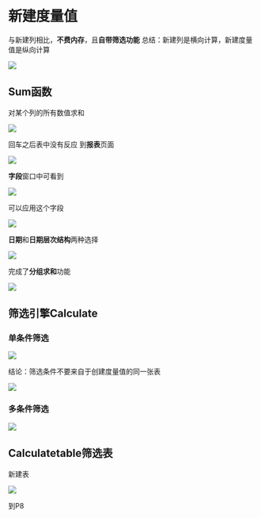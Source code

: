 # 新建度量值
与新建列相比，**不费内存**，且**自带筛选功能**
总结：新建列是横向计算，新建度量值是纵向计算

![](resources/2022-12-02-23-29-45.png)

## Sum函数
对某个列的所有数值求和

![](resources/2022-12-02-23-27-46.png)

回车之后表中没有反应
到**报表**页面

![](resources/2022-12-02-23-30-15.png)

**字段**窗口中可看到

![](resources/2022-12-02-23-30-53.png)

可以应用这个字段

![](resources/2022-12-02-23-31-51.png)

**日期**和**日期层次结构**两种选择

![](resources/2022-12-02-23-34-49.png)

完成了**分组求和**功能

![](resources/2022-12-02-23-35-57.png)

## 筛选引擎Calculate

### 单条件筛选

![](resources/2022-12-02-23-42-43.png)

结论：筛选条件不要来自于创建度量值的同一张表

![](resources/2022-12-03-00-07-10.png)

### 多条件筛选

![](resources/2022-12-02-23-51-08.png)

## Calculatetable筛选表

新建表

![](resources/2022-12-02-23-55-28.png)


到P8
